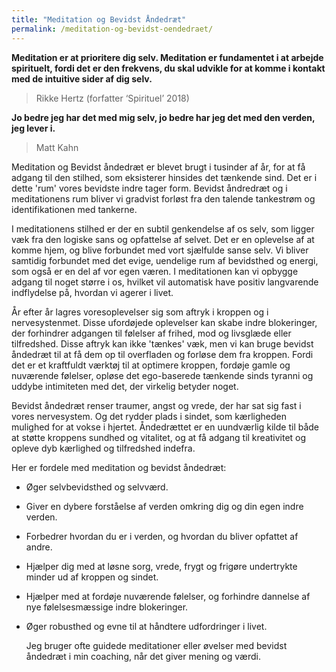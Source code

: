 ```yaml
---
title: "Meditation og Bevidst Åndedræt"
permalink: /meditation-og-bevidst-oendedraet/
---
```


**Meditation er at prioritere dig selv. Meditation er fundamentet i at arbejde spirituelt, fordi det er den frekvens, du skal udvikle for at komme i kontakt med de intuitive sider af dig selv.**

> Rikke Hertz (forfatter ‘Spirituel’ 2018)

**Jo bedre jeg har det med mig selv, jo bedre har jeg det med den verden, jeg lever i.**

> Matt Kahn


Meditation og Bevidst åndedræt er blevet brugt i tusinder af år, for at få adgang til den stilhed, som eksisterer hinsides det tænkende sind. Det er i dette 'rum' vores bevidste indre tager form. Bevidst åndredræt og i meditationens rum bliver vi gradvist forløst fra den talende tankestrøm og identifikationen med tankerne. 

I meditationens stilhed er der en subtil genkendelse af os selv, som ligger væk fra den logiske sans og opfattelse af selvet. Det er en oplevelse af at komme hjem, og blive forbundet med vort sjælfulde sanse selv. Vi bliver samtidig forbundet med det evige, uendelige rum af bevidsthed og energi, som også er en del af vor egen væren. I meditationen kan vi opbygge adgang til noget større i os, hvilket vil automatisk have positiv langvarende indflydelse på, hvordan vi agerer i livet. 

År efter år lagres voresoplevelser sig som aftryk i kroppen og i nervesystenmet. Disse ufordøjede oplevelser kan skabe indre blokeringer, der forhindrer adgangen til følelser af frihed, mod og livsglæde eller tilfredshed. Disse aftryk kan ikke 'tænkes' væk, men vi kan bruge bevidst åndedræt til at få dem op til overfladen og forløse dem fra kroppen. Fordi det er et kraftfuldt værktøj til at optimere kroppen, fordøje gamle og nuværende følelser, opløse det ego-baserede tænkende sinds tyranni og uddybe intimiteten med det, der virkelig betyder noget. 

Bevidst åndedræt renser traumer, angst og vrede, der har sat sig fast i vores nervesystem. Og det rydder plads i sindet, som kærligheden mulighed for at vokse i hjertet. Åndedrættet er en uundværlig kilde til både at støtte kroppens sundhed og vitalitet, og at få adgang til kreativitet og opleve dyb kærlighed og tilfredshed indefra.

Her er fordele med meditation og bevidst åndedræt:

- Øger selvbevidsthed og selvværd.

- Giver en dybere forståelse af verden omkring dig og din egen indre verden.

- Forbedrer hvordan du er i verden, og hvordan du bliver opfattet af andre.

- Hjælper dig med at løsne sorg, vrede, frygt og frigøre undertrykte minder ud af kroppen og sindet.

- Hjælper med at fordøje nuværende følelser, og forhindre dannelse af nye følelsesmæssige indre blokeringer.

- Øger robusthed og evne til at håndtere udfordringer i livet.

  Jeg bruger ofte guidede meditationer eller øvelser med bevidst åndedræt i min coaching, når det giver mening og værdi.
